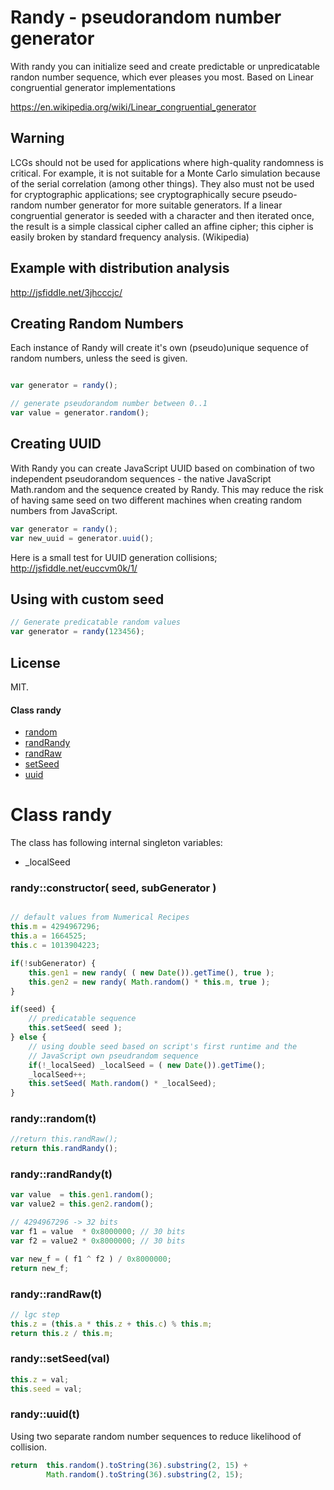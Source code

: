 # Randy - pseudorandom number generator

With randy you can initialize seed and create predictable or unpredicatable randon number sequence, which ever pleases you most.
Based on Linear congruential generator implementations 

https://en.wikipedia.org/wiki/Linear_congruential_generator

## Warning 

LCGs should not be used for applications where high-quality randomness is critical. For example, it is not suitable for a Monte Carlo simulation because of the serial correlation (among other things). They also must not be used for cryptographic applications; see cryptographically secure pseudo-random number generator for more suitable generators. If a linear congruential generator is seeded with a character and then iterated once, the result is a simple classical cipher called an affine cipher; this cipher is easily broken by standard frequency analysis. (Wikipedia)

## Example with distribution analysis

http://jsfiddle.net/3jhcccjc/

## Creating Random Numbers 

Each instance of Randy will create it's own (pseudo)unique sequence of random numbers, unless the seed is given.

```javascript

var generator = randy();

// generate pseudorandom number between 0..1
var value = generator.random();

```

## Creating UUID

With Randy you can create JavaScript UUID based on combination of two independent pseudorandom sequences - the native JavaScript Math.random and the sequence created by Randy. This may reduce the risk of having same seed on two different machines when creating random numbers from JavaScript.

```javascript
var generator = randy();
var new_uuid = generator.uuid();

```

Here is a small test for UUID generation collisions;
http://jsfiddle.net/euccvm0k/1/

## Using with custom seed

```javascript
// Generate predicatable random values
var generator = randy(123456);

```

## License

MIT.


















   

 


   
#### Class randy


- [random](README.md#randy_random)
- [randRandy](README.md#randy_randRandy)
- [randRaw](README.md#randy_randRaw)
- [setSeed](README.md#randy_setSeed)
- [uuid](README.md#randy_uuid)



   


   





   
# Class randy


The class has following internal singleton variables:
        
* _localSeed
        
        
### randy::constructor( seed, subGenerator )

```javascript

// default values from Numerical Recipes
this.m = 4294967296;
this.a = 1664525;
this.c = 1013904223;

if(!subGenerator) {
    this.gen1 = new randy( ( new Date()).getTime(), true );
    this.gen2 = new randy( Math.random() * this.m, true );
}

if(seed) {
    // predicatable sequence
    this.setSeed( seed );
} else {
    // using double seed based on script's first runtime and the
    // JavaScript own pseudrandom sequence
    if(!_localSeed) _localSeed = ( new Date()).getTime();
    _localSeed++;
    this.setSeed( Math.random() * _localSeed);
}

```
        
### <a name="randy_random"></a>randy::random(t)


```javascript
//return this.randRaw();
return this.randRandy();
```

### <a name="randy_randRandy"></a>randy::randRandy(t)


```javascript
var value  = this.gen1.random();
var value2 = this.gen2.random();

// 4294967296 -> 32 bits
var f1 = value  * 0x8000000; // 30 bits
var f2 = value2 * 0x8000000; // 30 bits

var new_f = ( f1 ^ f2 ) / 0x8000000;
return new_f;
```

### <a name="randy_randRaw"></a>randy::randRaw(t)


```javascript
// lgc step
this.z = (this.a * this.z + this.c) % this.m;
return this.z / this.m;

```

### <a name="randy_setSeed"></a>randy::setSeed(val)


```javascript
this.z = val;
this.seed = val; 
```

### <a name="randy_uuid"></a>randy::uuid(t)

Using two separate random number sequences to reduce likelihood of collision.
```javascript
return  this.random().toString(36).substring(2, 15) +
        Math.random().toString(36).substring(2, 15);
```



   


   




